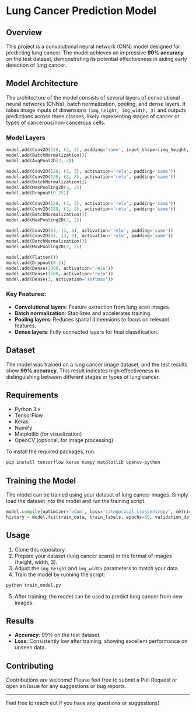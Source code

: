# Lung Cancer Prediction Model

## Overview

This project is a convolutional neural network (CNN) model designed for predicting lung cancer. The model achieves an impressive **99% accuracy** on the test dataset, demonstrating its potential effectiveness in aiding early detection of lung cancer.

## Model Architecture

The architecture of the model consists of several layers of convolutional neural networks (CNNs), batch normalization, pooling, and dense layers. It takes image inputs of dimensions `(img_height, img_width, 3)` and outputs predictions across three classes, likely representing stages of cancer or types of cancerous/non-cancerous cells.

### Model Layers

```python
model.add(Conv2D(128, (2, 2), padding='same', input_shape=(img_height, img_width, 3), activation='relu'))
model.add(BatchNormalization())
model.add(AvgPool2D(2, 2))

model.add(Conv2D(128, (3, 3), activation='relu', padding='same'))
model.add(Conv2D(128, (3, 3), activation='relu', padding='same'))
model.add(BatchNormalization())
model.add(MaxPooling2D(2, 2))
model.add(Dropout(0.25))

model.add(Conv2D(128, (3, 3), activation='relu', padding='same'))
model.add(Conv2D(128, (3, 3), activation='relu', padding='same'))
model.add(BatchNormalization())
model.add(MaxPooling2D(2, 2))

model.add(Conv2D(64, (3, 3), activation='relu', padding='same'))
model.add(Conv2D(64, (3, 3), activation='relu', padding='same'))
model.add(BatchNormalization())
model.add(MaxPooling2D(2, 2))

model.add(Flatten())
model.add(Dropout(0.2))
model.add(Dense(3000, activation='relu'))
model.add(Dense(1500, activation='relu'))
model.add(Dense(3, activation='softmax'))
```

### Key Features:
- **Convolutional layers**: Feature extraction from lung scan images.
- **Batch normalization**: Stabilizes and accelerates training.
- **Pooling layers**: Reduces spatial dimensions to focus on relevant features.
- **Dense layers**: Fully connected layers for final classification.

## Dataset

The model was trained on a lung cancer image dataset, and the test results show **99% accuracy**. This result indicates high effectiveness in distinguishing between different stages or types of lung cancer.

## Requirements

- Python 3.x
- TensorFlow
- Keras
- NumPy
- Matplotlib (for visualization)
- OpenCV (optional, for image processing)

To install the required packages, run:

```bash
pip install tensorflow keras numpy matplotlib opencv-python
```

## Training the Model

The model can be trained using your dataset of lung cancer images. Simply load the dataset into the model and run the training script.

```python
model.compile(optimizer='adam', loss='categorical_crossentropy', metrics=['accuracy'])
history = model.fit(train_data, train_labels, epochs=50, validation_data=(val_data, val_labels))
```

## Usage

1. Clone this repository.
2. Prepare your dataset (lung cancer scans) in the format of images (height, width, 3).
3. Adjust the `img_height` and `img_width` parameters to match your data.
4. Train the model by running the script:

```bash
python train_model.py
```

5. After training, the model can be used to predict lung cancer from new images.

## Results

- **Accuracy**: 99% on the test dataset.
- **Loss**: Consistently low after training, showing excellent performance on unseen data.


## Contributing

Contributions are welcome! Please feel free to submit a Pull Request or open an Issue for any suggestions or bug reports.

---

Feel free to reach out if you have any questions or suggestions!
